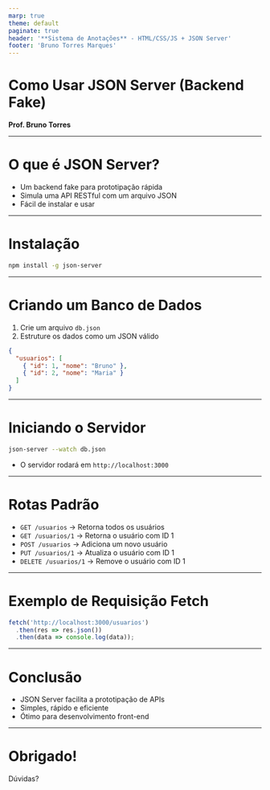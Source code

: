 ```yaml
---
marp: true
theme: default
paginate: true
header: '**Sistema de Anotações** - HTML/CSS/JS + JSON Server'
footer: 'Bruno Torres Marques'
---
```


# Como Usar JSON Server (Backend Fake)

**Prof. Bruno Torres**

---

# O que é JSON Server?

- Um backend fake para prototipação rápida
- Simula uma API RESTful com um arquivo JSON
- Fácil de instalar e usar

---

# Instalação

```sh
npm install -g json-server
```

---

# Criando um Banco de Dados

1. Crie um arquivo `db.json`
2. Estruture os dados como um JSON válido

```json
{
  "usuarios": [
    { "id": 1, "nome": "Bruno" },
    { "id": 2, "nome": "Maria" }
  ]
}
```

---

# Iniciando o Servidor

```sh
json-server --watch db.json
```

- O servidor rodará em `http://localhost:3000`

---

# Rotas Padrão

- `GET /usuarios` → Retorna todos os usuários
- `GET /usuarios/1` → Retorna o usuário com ID 1
- `POST /usuarios` → Adiciona um novo usuário
- `PUT /usuarios/1` → Atualiza o usuário com ID 1
- `DELETE /usuarios/1` → Remove o usuário com ID 1

---

# Exemplo de Requisição Fetch

```js
fetch('http://localhost:3000/usuarios')
  .then(res => res.json())
  .then(data => console.log(data));
```

---

# Conclusão

- JSON Server facilita a prototipação de APIs
- Simples, rápido e eficiente
- Ótimo para desenvolvimento front-end

---

# Obrigado!

Dúvidas?
